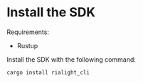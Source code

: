 # Install the SDK

Requirements:

- Rustup

Install the SDK with the following command:

```
cargo install rialight_cli
```